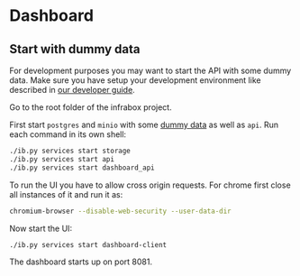 # Dashboard

## Start with dummy data
For development purposes you may want to start the API with some dummy data. Make sure you have setup  your development environment like described in [our developer guide](/docs/dev.md).

Go to the root folder of the infrabox project.

First start `postgres` and `minio` with some [dummy data](/infrabox/test/utils/storage) as well as `api`. Run each command in its own shell:

```bash
./ib.py services start storage
./ib.py services start api
./ib.py services start dashboard_api
```

To run the UI you have to allow cross origin requests. For chrome first close all instances of it and run it as:

```bash
chromium-browser --disable-web-security --user-data-dir
```

Now start the UI:

```bash
./ib.py services start dashboard-client
```

The dashboard starts up on port 8081.
